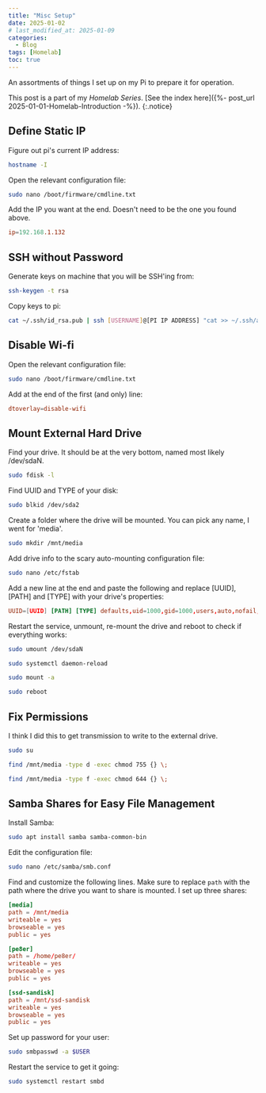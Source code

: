 ```yaml
---
title: "Misc Setup"
date: 2025-01-02
# last_modified_at: 2025-01-09
categories:
  - Blog
tags: [Homelab]
toc: true
---
```


An assortments of things I set up on my Pi to prepare it for operation.

<!--more-->

This post is a part of my *Homelab Series*. [See the index here]({%- post_url 2025-01-01-Homelab-Introduction -%}).
{:.notice}

## Define Static IP

Figure out pi's current IP address:

```bash
hostname -I
```

Open the relevant configuration file:

```bash
sudo nano /boot/firmware/cmdline.txt
```

Add the IP you want at the end. Doesn't need to be the one you found above.

```conf
ip=192.168.1.132
```

## SSH without Password

Generate keys on machine that you will be SSH'ing from:

```bash
ssh-keygen -t rsa
```

Copy keys to pi:

```bash
cat ~/.ssh/id_rsa.pub | ssh [USERNAME]@[PI IP ADDRESS] "cat >> ~/.ssh/authorized_keys"
```

## Disable Wi-fi

Open the relevant configuration file:

```bash
sudo nano /boot/firmware/cmdline.txt
```

Add at the end of the first (and only) line:

```conf
dtoverlay=disable-wifi
```

## Mount External Hard Drive

Find your drive. It should be at the very bottom, named most likely /dev/sdaN.

```bash
sudo fdisk -l
```

Find UUID and TYPE of your disk:

```bash
sudo blkid /dev/sda2
```

Create a folder where the drive will be mounted. You can pick any name, I went for 'media'.

```bash
sudo mkdir /mnt/media
```

Add drive info to the scary auto-mounting configuration file:

```bash
sudo nano /etc/fstab
```

Add a new line at the end and paste the following and replace [UUID], [PATH] and [TYPE] with your drive's properties:

```conf
UUID=[UUID] [PATH] [TYPE] defaults,uid=1000,gid=1000,users,auto,nofail,noatime 0 0
```

Restart the service, unmount, re-mount the drive and reboot to check if everything works:

```bash
sudo umount /dev/sdaN
```

```bash
sudo systemctl daemon-reload
```

```bash
sudo mount -a
```

```bash
sudo reboot
```

## Fix Permissions

I think I did this to get transmission to write to the external drive.

```bash
sudo su
```

```bash
find /mnt/media -type d -exec chmod 755 {} \;
```

```bash
find /mnt/media -type f -exec chmod 644 {} \;
```

## Samba Shares for Easy File Management

Install Samba:

```bash
sudo apt install samba samba-common-bin
```

Edit the configuration file:

```bash
sudo nano /etc/samba/smb.conf
```

Find and customize the following lines. Make sure to replace `path` with the path where the drive you want to share is mounted. I set up three shares:

```conf
[media]
path = /mnt/media
writeable = yes
browseable = yes
public = yes

[pe8er]
path = /home/pe8er/
writeable = yes
browseable = yes
public = yes

[ssd-sandisk]
path = /mnt/ssd-sandisk
writeable = yes
browseable = yes
public = yes
```

Set up password for your user:

```bash
sudo smbpasswd -a $USER
```

Restart the service to get it going:

```bash
sudo systemctl restart smbd
```
